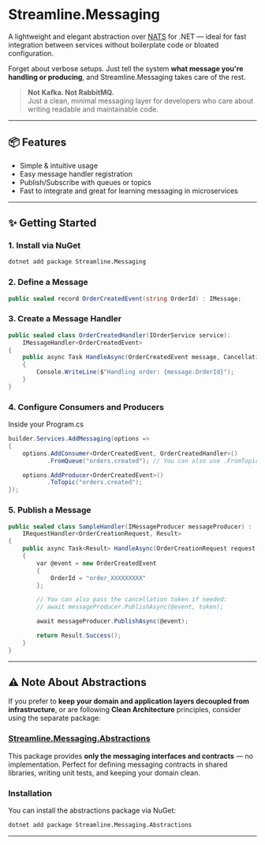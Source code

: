 # Streamline.Messaging

A lightweight and elegant abstraction over [NATS](https://nats.io/) for .NET — ideal for fast integration between services without boilerplate code or bloated configuration.

Forget about verbose setups. Just tell the system **what message you're handling or producing**, and Streamline.Messaging takes care of the rest.

> **Not Kafka. Not RabbitMQ.**  
> Just a clean, minimal messaging layer for developers who care about writing readable and maintainable code.

---

## 📦 Features

- Simple & intuitive usage
- Easy message handler registration
- Publish/Subscribe with queues or topics
- Fast to integrate and great for learning messaging in microservices

---

## ✨ Getting Started

### 1. Install via NuGet

```bash
dotnet add package Streamline.Messaging
```

### 2. Define a Message

```csharp
public sealed record OrderCreatedEvent(string OrderId) : IMessage;
```

### 3. Create a Message Handler

```csharp
public sealed class OrderCreatedHandler(IOrderService service): 
    IMessageHandler<OrderCreatedEvent>
{
    public async Task HandleAsync(OrderCreatedEvent message, CancellationToken token = default)
    {
        Console.WriteLine($"Handling order: {message.OrderId}");
    }
}
```

### 4. Configure Consumers and Producers
Inside your Program.cs

```csharp
builder.Services.AddMessaging(options =>
{
    options.AddConsumer<OrderCreatedEvent, OrderCreatedHandler>()
           .FromQueue("orders.created"); // You can also use .FromTopic("some.topic") if preferred.

    options.AddProducer<OrderCreatedEvent>()
           .ToTopic("orders.created");
});
````

### 5. Publish a Message

```csharp
public sealed class SampleHandler(IMessageProducer messageProducer) :
    IRequestHandler<OrderCreationRequest, Result>
{
    public async Task<Result> HandleAsync(OrderCreationRequest request, CancellationToken token)
    {
        var @event = new OrderCreatedEvent
        {
            OrderId = "order_XXXXXXXXX"
        };

        // You can also pass the cancellation token if needed:
        // await messageProducer.PublishAsync(@event, token);

        await messageProducer.PublishAsync(@event);

        return Result.Success();
    }
}
```

---

## ⚠️ Note About Abstractions

If you prefer to **keep your domain and application layers decoupled from infrastructure**, or are following **Clean Architecture** principles, consider using the separate package:

### [Streamline.Messaging.Abstractions](https://github.com/https-richardy/streamline.messaging.abstractions)

This package provides **only the messaging interfaces and contracts** — no implementation. Perfect for defining messaging contracts in shared libraries, writing unit tests, and keeping your domain clean.

### Installation

You can install the abstractions package via NuGet:

```bash
dotnet add package Streamline.Messaging.Abstractions
```
---